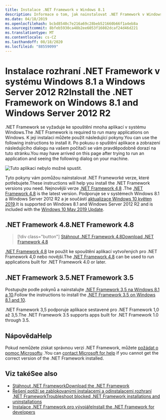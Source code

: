 ```yaml
---
title: Instalace .NET Framework v Windows 8.1
description: Informace o tom, jak nainstalovat .NET Framework v Windows 8.1
ms.date: 04/18/2019
ms.openlocfilehash: bcbd8540c7e216a69c28beb521660b66f1a4eb8a
ms.sourcegitcommit: 8bfeb5930ca48b2ee6053f16082dcaf24d46d221
ms.translationtype: MT
ms.contentlocale: cs-CZ
ms.lasthandoff: 08/18/2020
ms.locfileid: "88559099"
---
```

# <a name="install-the-net-framework-on-windows-81-and-windows-server-2012-r2"></a><span data-ttu-id="5f521-103">Instalace rozhraní .NET Framework v systému Windows 8.1 a Windows Server 2012 R2</span><span class="sxs-lookup"><span data-stu-id="5f521-103">Install the .NET Framework on Windows 8.1 and Windows Server 2012 R2</span></span>

<span data-ttu-id="5f521-104">.NET Framework se vyžaduje ke spouštění mnoha aplikací v systému Windows.</span><span class="sxs-lookup"><span data-stu-id="5f521-104">The .NET Framework is required to run many applications on Windows.</span></span> <span data-ttu-id="5f521-105">K její instalaci můžete použít následující pokyny.</span><span class="sxs-lookup"><span data-stu-id="5f521-105">You can use the following instructions to install it.</span></span> <span data-ttu-id="5f521-106">Po pokusu o spuštění aplikace a zobrazení následujícího dialogu na vašem počítači se vám pravděpodobně dorazí na tuto stránku.</span><span class="sxs-lookup"><span data-stu-id="5f521-106">You may have arrived on this page after trying to run an application and seeing the following dialog on your machine.</span></span>

![Tuto aplikaci nebylo možné spustit.](./media/this-application-could-not-be-started.png)

<span data-ttu-id="5f521-108">Tyto pokyny vám pomůžou nainstalovat .NET Frameworké verze, které potřebujete.</span><span class="sxs-lookup"><span data-stu-id="5f521-108">These instructions will help you install the .NET Framework versions you need.</span></span> <span data-ttu-id="5f521-109">Nejnovější verze [.NET Framework 4,8](https://github.com/Microsoft/dotnet/tree/master/releases/net48) .</span><span class="sxs-lookup"><span data-stu-id="5f521-109">The [.NET Framework 4.8](https://github.com/Microsoft/dotnet/tree/master/releases/net48) is the latest version.</span></span> <span data-ttu-id="5f521-110">Podporuje se v systémech Windows 8.1 a Windows Server 2012 R2 a je součástí [aktualizace Windows 10 květen 2019](https://support.microsoft.com/help/4028685/windows-10-get-the-update).</span><span class="sxs-lookup"><span data-stu-id="5f521-110">It is supported on Windows 8.1 and Windows Server 2012 R2 and is included with the [Windows 10 May 2019 Update](https://support.microsoft.com/help/4028685/windows-10-get-the-update).</span></span>

## <a name="net-framework-48"></a><span data-ttu-id="5f521-111"> .NET Framework 4.8</span><span class="sxs-lookup"><span data-stu-id="5f521-111">.NET Framework 4.8</span></span>

> [!div class="button"]
> [<span data-ttu-id="5f521-112">Stáhnout .NET Framework 4.8</span><span class="sxs-lookup"><span data-stu-id="5f521-112">Download .NET Framework 4.8</span></span>](https://dotnet.microsoft.com/download/dotnet-framework/net48)

<span data-ttu-id="5f521-113">[.NET Framework 4,8](https://github.com/Microsoft/dotnet/tree/master/releases/net48) lze použít ke spouštění aplikací vytvořených pro .NET Framework 4,0 nebo novější.</span><span class="sxs-lookup"><span data-stu-id="5f521-113">The [.NET Framework 4.8](https://github.com/Microsoft/dotnet/tree/master/releases/net48) can be used to run applications built for .NET Framework 4.0 or later.</span></span>

## <a name="net-framework-35"></a><span data-ttu-id="5f521-114">.NET Framework 3.5</span><span class="sxs-lookup"><span data-stu-id="5f521-114">.NET Framework 3.5</span></span>

<span data-ttu-id="5f521-115">Postupujte podle pokynů a nainstalujte [.NET Framework 3,5 na Windows 8.1 a 10](dotnet-35-windows-10.md).</span><span class="sxs-lookup"><span data-stu-id="5f521-115">Follow the instructions to install the [.NET Framework 3.5 on Windows 8.1 and 10](dotnet-35-windows-10.md).</span></span>

<span data-ttu-id="5f521-116">.NET Framework 3,5 podporuje aplikace sestavené pro .NET Framework 1,0 až 3,5.</span><span class="sxs-lookup"><span data-stu-id="5f521-116">The .NET Framework 3.5 supports apps built for .NET Framework 1.0 through 3.5.</span></span>

## <a name="help"></a><span data-ttu-id="5f521-117">Nápověda</span><span class="sxs-lookup"><span data-stu-id="5f521-117">Help</span></span>

<span data-ttu-id="5f521-118">Pokud nemůžete získat správnou verzi .NET Framework, můžete [požádat o pomoc Microsoftu](mailto:dotnet-install-help@service.microsoft.com?subject=Install-Help) .</span><span class="sxs-lookup"><span data-stu-id="5f521-118">You can [contact Microsoft for help](mailto:dotnet-install-help@service.microsoft.com?subject=Install-Help) if you cannot get the correct version of the .NET Framework installed.</span></span>

## <a name="see-also"></a><span data-ttu-id="5f521-119">Viz také</span><span class="sxs-lookup"><span data-stu-id="5f521-119">See also</span></span>

- [<span data-ttu-id="5f521-120">Stáhnout .NET Framework</span><span class="sxs-lookup"><span data-stu-id="5f521-120">Download the .NET Framework</span></span>](https://dotnet.microsoft.com/download)
- [<span data-ttu-id="5f521-121">Řešení potíží se zablokovanými instalacemi a odinstalacemi rozhraní .NET Framework</span><span class="sxs-lookup"><span data-stu-id="5f521-121">Troubleshoot blocked .NET Framework installations and uninstallations</span></span>](troubleshoot-blocked-installations-and-uninstallations.md)
- [<span data-ttu-id="5f521-122">Instalace .NET Framework pro vývojáře</span><span class="sxs-lookup"><span data-stu-id="5f521-122">Install the .NET Framework for developers</span></span>](guide-for-developers.md)
